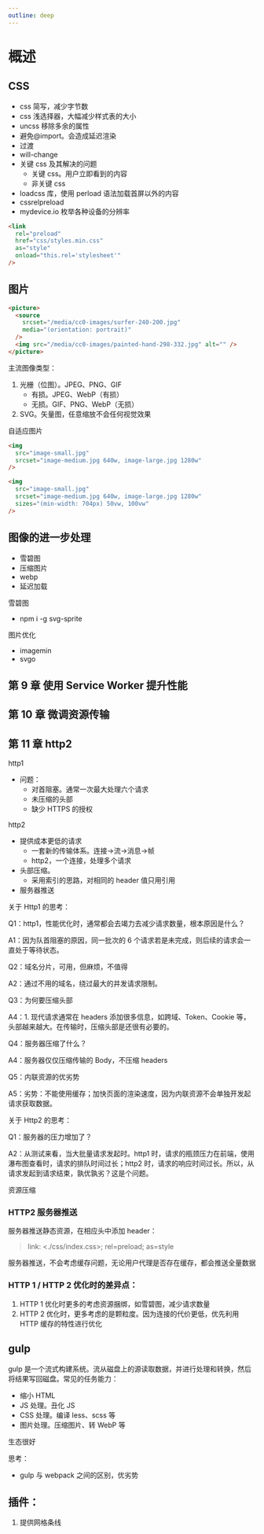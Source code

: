 ```yaml
---
outline: deep
---
```


# 概述

## CSS

- css 简写，减少字节数
- css 浅选择器，大幅减少样式表的大小
- uncss 移除多余的属性
- 避免@import。会造成延迟渲染
- 过渡
- will-change
- 关键 css 及其解决的问题
  - 关键 css。用户立即看到的内容
  - 非关键 css
- loadcss 库，使用 perload 语法加载首屏以外的内容
- cssrelpreload
- mydevice.io 枚举各种设备的分辨率

```html
<link
  rel="preload"
  href="css/styles.min.css"
  as="style"
  onload="this.rel='stylesheet'"
/>
```

## 图片

```html
<picture>
  <source
    srcset="/media/cc0-images/surfer-240-200.jpg"
    media="(orientation: portrait)"
  />
  <img src="/media/cc0-images/painted-hand-298-332.jpg" alt="" />
</picture>
```

主流图像类型：

1. 光栅（位图）。JPEG、PNG、GIF
   - 有损。JPEG、WebP（有损）
   - 无损。GIF、PNG、WebP（无损）
2. SVG。矢量图，任意缩放不会任何视觉效果

自适应图片

```html
<img
  src="image-small.jpg"
  srcset="image-medium.jpg 640w, image-large.jpg 1280w"
/>

<img
  src="image-small.jpg"
  srcset="image-medium.jpg 640w, image-large.jpg 1280w"
  sizes="(min-width: 704px) 50vw, 100vw"
/>
```

## 图像的进一步处理

- 雪碧图
- 压缩图片
- webp
- 延迟加载

雪碧图

- npm i -g svg-sprite

图片优化

- imagemin
- svgo

## 第 9 章 使用 Service Worker 提升性能

## 第 10 章 微调资源传输

## 第 11 章 http2

http1

- 问题：
  - 对首阻塞。通常一次最大处理六个请求
  - 未压缩的头部
  - 缺少 HTTPS 的授权

http2

- 提供成本更低的请求
  - 一套新的传输体系。连接->流->消息->帧
  - http2，一个连接，处理多个请求
- 头部压缩。
  - 采用索引的思路，对相同的 header 值只用引用
- 服务器推送

关于 Http1 的思考：

Q1：http1，性能优化时，通常都会去竭力去减少请求数量，根本原因是什么？

A1：因为队首阻塞的原因，同一批次的 6 个请求若是未完成，则后续的请求会一直处于等待状态。

Q2：域名分片，可用，但麻烦，不值得

A2：通过不用的域名，绕过最大的并发请求限制。

Q3：为何要压缩头部

A4：1. 现代请求通常在 headers 添加很多信息，如跨域、Token、Cookie 等，头部越来越大。在传输时，压缩头部是还很有必要的。

Q4：服务器压缩了什么？

A4：服务器仅仅压缩传输的 Body，不压缩 headers

Q5：内联资源的优劣势

A5：劣势：不能使用缓存；加快页面的渲染速度，因为内联资源不会单独开发起请求获取数据。

关于 Http2 的思考：

Q1：服务器的压力增加了？

A2：从测试来看，当大批量请求发起时。http1 时，请求的瓶颈压力在前端，使用瀑布图查看时，请求的排队时间过长；http2 时，请求的响应时间过长。所以，从请求发起到请求结束，孰优孰劣？这是个问题。

资源压缩

### HTTP2 服务器推送

服务器推送静态资源，在相应头中添加 header：

> link: <./css/index.css>; rel=preload; as=style

服务器推送，不会考虑缓存问题，无论用户代理是否存在缓存，都会推送全量数据

### HTTP 1 / HTTP 2 优化时的差异点：

1. HTTP 1 优化时更多的考虑资源捆绑，如雪碧图，减少请求数量
2. HTTP 2 优化时，更多考虑的是颗粒度。因为连接的代价更低，优先利用 HTTP 缓存的特性进行优化

## gulp

gulp 是一个流式构建系统。流从磁盘上的源读取数据，并进行处理和转换，然后将结果写回磁盘。常见的任务能力：

- 缩小 HTML
- JS 处理。丑化 JS
- CSS 处理。编译 less、scss 等
- 图片处理。压缩图片、转 WebP 等

生态很好

思考：

- gulp 与 webpack 之间的区别，优劣势

## 插件：

1. 提供网格条线
